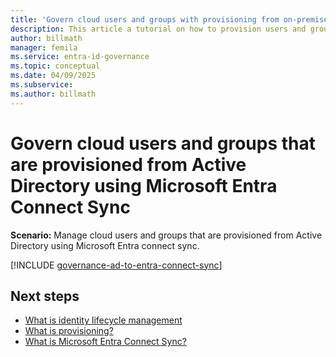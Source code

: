 ```yaml
---
title: 'Govern cloud users and groups with provisioning from on-premises and Entra Connect Sync'
description: This article a tutorial on how to provision users and groups using connect sync.
author: billmath
manager: femila
ms.service: entra-id-governance
ms.topic: conceptual
ms.date: 04/09/2025
ms.subservice:
ms.author: billmath
---
```


# Govern cloud users and groups that are provisioned from Active Directory using Microsoft Entra Connect Sync

**Scenario:** Manage cloud users and groups that are provisioned from Active Directory using Microsoft Entra connect sync.


[!INCLUDE [governance-ad-to-entra-connect-sync](~/includes/governance/governance-active-directory-to-entra-connect-sync.md)]



## Next steps 
- [What is identity lifecycle management](~/id-governance/what-is-identity-lifecycle-management.md)
- [What is provisioning?](~/id-governance/what-is-provisioning.md)
- [What is Microsoft Entra Connect Sync?](~/identity/hybrid/connect/whatis-azure-ad-connect-v2.md)
